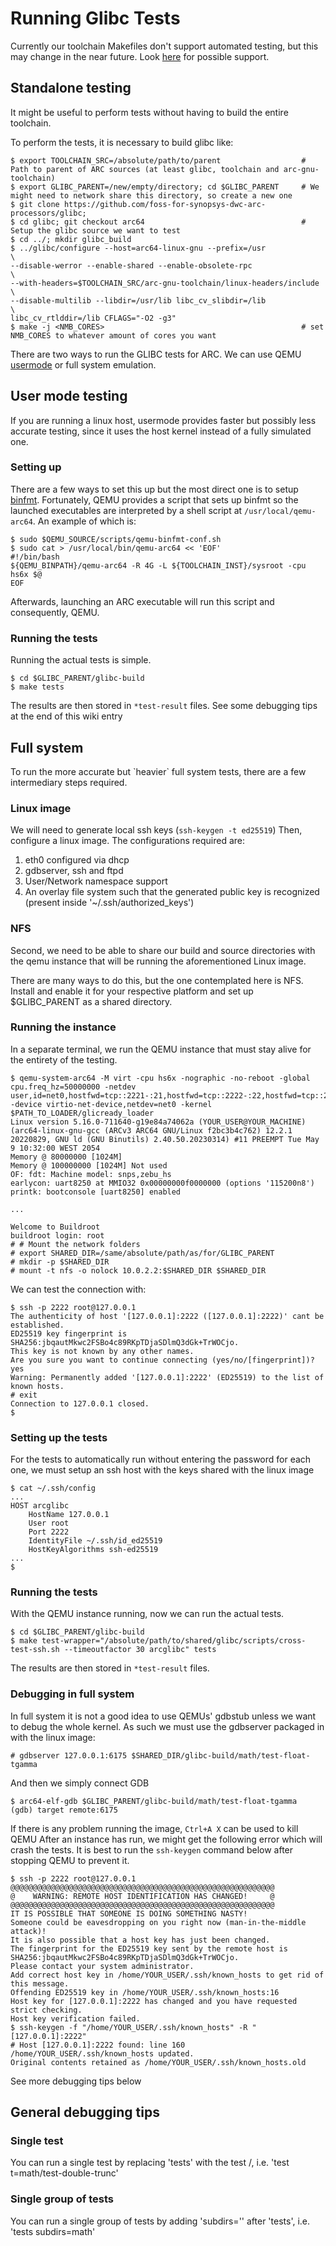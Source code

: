 # Running Glibc Tests

Currently our toolchain Makefiles don't support automated testing,
but this may change in the near future. Look
[here](https://github.com/foss-for-synopsys-dwc-arc-processors/arc-gnu-toolchain#testing-gccc-binutils-and-newlib)
for possible support.

## Standalone testing

It might be useful to perform tests without having to build the entire toolchain.

To perform the tests, it is necessary to build glibc like:

```shell
$ export TOOLCHAIN_SRC=/absolute/path/to/parent                  # Path to parent of ARC sources (at least glibc, toolchain and arc-gnu-toolchain)
$ export GLIBC_PARENT=/new/empty/directory; cd $GLIBC_PARENT     # We might need to network share this directory, so create a new one
$ git clone https://github.com/foss-for-synopsys-dwc-arc-processors/glibc;
$ cd glibc; git checkout arc64                                   # Setup the glibc source we want to test
$ cd ../; mkdir glibc_build
$ ../glibc/configure --host=arc64-linux-gnu --prefix=/usr             \
--disable-werror --enable-shared --enable-obsolete-rpc                \
--with-headers=$TOOLCHAIN_SRC/arc-gnu-toolchain/linux-headers/include \
--disable-multilib --libdir=/usr/lib libc_cv_slibdir=/lib             \
libc_cv_rtlddir=/lib CFLAGS="-O2 -g3"
$ make -j <NMB_CORES>                                            # set NMB_CORES to whatever amount of cores you want 
```

There are two ways to run the GLIBC tests for ARC. We can use QEMU
[usermode](https://www.qemu.org/docs/master/user/main.html) or full system emulation.

## User mode testing

If you are running a linux host, usermode provides faster but possibly less accurate
testing, since it uses the host kernel instead of a fully simulated one.

### Setting up

There are a few ways to set this up but the most direct one is to setup [binfmt](https://www.kernel.org/doc/html/latest/admin-guide/binfmt-misc.html).
Fortunately, QEMU provides a script that sets up binfmt so the launched executables are interpreted by a shell script at `/usr/local/qemu-arc64`. An example of which is:

```shell
$ sudo $QEMU_SOURCE/scripts/qemu-binfmt-conf.sh
$ sudo cat > /usr/local/bin/qemu-arc64 << 'EOF'
#!/bin/bash
${QEMU_BINPATH}/qemu-arc64 -R 4G -L ${TOOLCHAIN_INST}/sysroot -cpu hs6x $@
EOF
```

Afterwards, launching an ARC executable will run this script and consequently, QEMU.

### Running the tests

Running the actual tests is simple.
```shell
$ cd $GLIBC_PARENT/glibc-build
$ make tests
```

The results are then stored in `*test-result` files.
See some debugging tips at the end of this wiki entry

## Full system

To run the more accurate but \`heavier\` full system tests, there are a few intermediary steps required.

### Linux image

We will need to generate local ssh keys (`ssh-keygen -t ed25519`)
Then, configure a linux image.
The configurations required are:

1. eth0 configured via dhcp
2. gdbserver, ssh and ftpd
3. User/Network namespace support
4. An overlay file system such that the generated public key is recognized (present inside '~/.ssh/authorized_keys')

### NFS

Second, we need to be able to share our build and source directories with the qemu instance that will be running the aforementioned Linux image.

There are many ways to do this, but the one contemplated here is NFS. Install and enable it for your respective platform and set up $GLIBC_PARENT as a shared directory.

### Running the instance

In a separate terminal, we run the QEMU instance that must stay alive for the entirety of the testing.

```shell
$ qemu-system-arc64 -M virt -cpu hs6x -nographic -no-reboot -global cpu.freq_hz=50000000 -netdev user,id=net0,hostfwd=tcp::2221-:21,hostfwd=tcp::2222-:22,hostfwd=tcp::2223-:23,hostfwd=tcp::6175-:6175 -device virtio-net-device,netdev=net0 -kernel $PATH_TO_LOADER/glicready_loader
Linux version 5.16.0-711640-g19e84a74062a (YOUR_USER@YOUR_MACHINE) (arc64-linux-gnu-gcc (ARCv3 ARC64 GNU/Linux f2bc3b4c762) 12.2.1 20220829, GNU ld (GNU Binutils) 2.40.50.20230314) #11 PREEMPT Tue May 9 10:32:00 WEST 2054
Memory @ 80000000 [1024M] 
Memory @ 100000000 [1024M] Not used
OF: fdt: Machine model: snps,zebu_hs
earlycon: uart8250 at MMIO32 0x00000000f0000000 (options '115200n8')
printk: bootconsole [uart8250] enabled

...

Welcome to Buildroot
buildroot login: root
# # Mount the network folders
# export SHARED_DIR=/same/absolute/path/as/for/GLIBC_PARENT
# mkdir -p $SHARED_DIR
# mount -t nfs -o nolock 10.0.2.2:$SHARED_DIR $SHARED_DIR
```

We can test the connection with:

```shell
$ ssh -p 2222 root@127.0.0.1
The authenticity of host '[127.0.0.1]:2222 ([127.0.0.1]:2222)' cant be established.
ED25519 key fingerprint is SHA256:jbqautMkwc2FSBo4c89RKpTDjaSDlmQ3dGk+TrWOCjo.
This key is not known by any other names.
Are you sure you want to continue connecting (yes/no/[fingerprint])? yes
Warning: Permanently added '[127.0.0.1]:2222' (ED25519) to the list of known hosts.
# exit
Connection to 127.0.0.1 closed.
$
```

### Setting up the tests

For the tests to automatically run without entering the password for each one,
we must setup an ssh host with the keys shared with the linux image

```shell
$ cat ~/.ssh/config
...
HOST arcglibc
	HostName 127.0.0.1
	User root
	Port 2222
	IdentityFile ~/.ssh/id_ed25519
	HostKeyAlgorithms ssh-ed25519
...
$
```

### Running the tests

With the QEMU instance running, now we can run the actual tests.

```shell
$ cd $GLIBC_PARENT/glibc-build
$ make test-wrapper="/absolute/path/to/shared/glibc/scripts/cross-test-ssh.sh --timeoutfactor 30 arcglibc" tests
```

The results are then stored in `*test-result` files.

### Debugging in full system

In full system it is not a good idea to use QEMUs' gdbstub unless we want to debug the whole kernel.
As such we must use the gdbserver packaged in with the linux image:

```shell
# gdbserver 127.0.0.1:6175 $SHARED_DIR/glibc-build/math/test-float-tgamma
```

And then we simply connect GDB

```shell
$ arc64-elf-gdb $GLIBC_PARENT/glibc-build/math/test-float-tgamma
(gdb) target remote:6175
```

If there is any problem running the image, `Ctrl+A X` can be used to kill QEMU
After an instance has run, we might get the following error which will crash
the tests. It is best to run the `ssh-keygen` command below after stopping QEMU to prevent it.

```shell
$ ssh -p 2222 root@127.0.0.1
@@@@@@@@@@@@@@@@@@@@@@@@@@@@@@@@@@@@@@@@@@@@@@@@@@@@@@@@@@@                        
@    WARNING: REMOTE HOST IDENTIFICATION HAS CHANGED!     @
@@@@@@@@@@@@@@@@@@@@@@@@@@@@@@@@@@@@@@@@@@@@@@@@@@@@@@@@@@@
IT IS POSSIBLE THAT SOMEONE IS DOING SOMETHING NASTY!
Someone could be eavesdropping on you right now (man-in-the-middle attack)!
It is also possible that a host key has just been changed.
The fingerprint for the ED25519 key sent by the remote host is
SHA256:jbqautMkwc2FSBo4c89RKpTDjaSDlmQ3dGk+TrWOCjo.
Please contact your system administrator.
Add correct host key in /home/YOUR_USER/.ssh/known_hosts to get rid of this message.
Offending ED25519 key in /home/YOUR_USER/.ssh/known_hosts:16
Host key for [127.0.0.1]:2222 has changed and you have requested strict checking.
Host key verification failed.
$ ssh-keygen -f "/home/YOUR_USER/.ssh/known_hosts" -R "[127.0.0.1]:2222"
# Host [127.0.0.1]:2222 found: line 160
/home/YOUR_USER/.ssh/known_hosts updated.
Original contents retained as /home/YOUR_USER/.ssh/known_hosts.old
```

See more debugging tips below

## General debugging tips

### Single test

You can run a single test by replacing 'tests' with the test <subgroup>/<name>, i.e. 'test t=math/test-double-trunc'

### Single group of tests

You can run a single group of tests by adding 'subdirs=<subgroup>'' after 'tests', i.e.  'tests subdirs=math'
